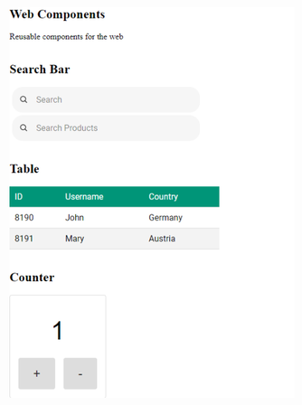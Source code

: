 ![Web Components](https://github.com/Apollo013/webcomponents/blob/master/screenshots/webcomponents.png)
